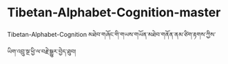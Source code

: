 # Tibetan-Alphabet-Cognition-master
Tibetan-Alphabet-Cognition
 མཐེབ་གཞོང་གི་གཡས་གཡོན་མཐེབ་གནོན་ནམ་ཙིག་རྟགས་ཀྱིས་ཡིག་འབྲུ་སྔ་ཕྱི་ལ་བརྗེ་སྒྱུར་བྱེད་ཐུབ།
